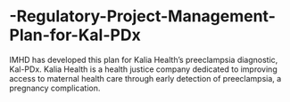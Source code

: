 # -Regulatory-Project-Management-Plan-for-Kal-PDx
IMHD has developed this plan for Kalia Health’s preeclampsia diagnostic, Kal-PDx. Kalia Health is a health justice company dedicated to improving access to maternal health care through early detection of preeclampsia, a pregnancy complication.
